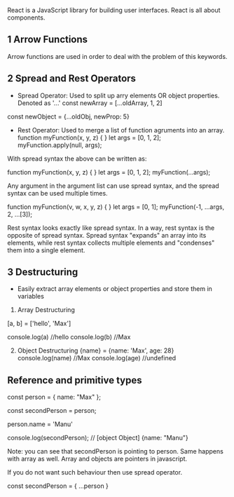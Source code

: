 React is a JavaScript library for building user interfaces.
React is all about components.

## 1 Arrow Functions
Arrow functions are used in order to deal with the problem of this keywords.

## 2 Spread and Rest Operators
+ Spread Operator: Used to split up arry elements OR object properties. Denoted as '...'
const newArray = [...oldArray, 1, 2]

const newObject = {...oldObj, newProp: 5}

+ Rest Operator: Used to merge a list of function agruments into an array.
function myFunction(x, y, z) { }
let args = [0, 1, 2];
myFunction.apply(null, args);

With spread syntax the above can be written as:

function myFunction(x, y, z) { }
let args = [0, 1, 2];
myFunction(...args);

Any argument in the argument list can use spread syntax, and the spread syntax can be used multiple times.

function myFunction(v, w, x, y, z) { }
let args = [0, 1];
myFunction(-1, ...args, 2, ...[3]);

Rest syntax looks exactly like spread syntax. In a way, rest syntax is the opposite of spread syntax. Spread syntax "expands" an array into its elements, while rest syntax collects multiple elements and "condenses" them into a single element.

## 3 Destructuring
+ Easily extract array elements or object properties and store them in variables

1. Array Destructuring

[a, b] = ['hello', 'Max']

console.log(a) //hello
console.log(b) //Max

2. Object Destructuring
{name} = {name: 'Max', age: 28}
console.log(name) //Max
console.log(age) //undefined


## Reference and primitive types
const person = {
	name: "Max"
};

const secondPerson = person;

person.name = 'Manu'

console.log(secondPerson); // [object Object] {name: "Manu"}

Note: you can see that secondPerson is pointing to person. Same happens with array as well.
Array and objects are pointers in javascript.


If you do not want such behaviour then use spread operator.

const secondPerson = {
	...person
}
